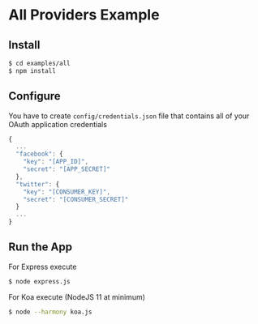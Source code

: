 
# All Providers Example


## Install

```bash
$ cd examples/all
$ npm install
```


## Configure

You have to create `config/credentials.json` file that contains all of your OAuth application credentials

```js
{
  ...
  "facebook": {
    "key": "[APP_ID]",
    "secret": "[APP_SECRET]"
  },
  "twitter": {
    "key": "[CONSUMER_KEY]",
    "secret": "[CONSUMER_SECRET]"
  }
  ...
}
```


## Run the App

For Express execute

```bash
$ node express.js
```

For Koa execute (NodeJS 11 at minimum)

```bash
$ node --harmony koa.js
```
